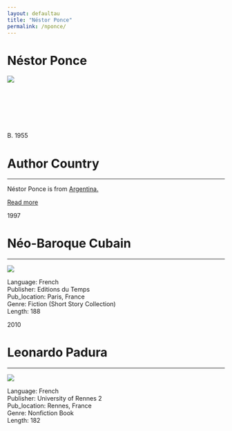 ```yaml
---
layout: defaultau
title: "Néstor Ponce"
permalink: /nponce/
---
```

<!-- partial:index.partial.html -->
<div class="content">
     <h1>Néstor Ponce</h1>
    <div class="quote">
        <div><img src="https://upload.wikimedia.org/wikipedia/commons/thumb/7/75/N%C3%A9stor%2BPonce.jpg/390px-N%C3%A9stor%2BPonce.jpg" class="logo"></div>
    </div>
    <div class="timeline">
        <div style="padding-bottom:100px;"></div>
        <div class="block">
             <div class="date right"><p class="right"> B. 1955 </p></div>
            <div class="dot"></div>
            <div class="left first">
            <div class="author_country">
                <h1>Author Country</h1><hr>
          <div class="aclocation">  <p>Néstor Ponce is from <a href="{{ site.baseurl }}/45">Argentina.</a></p></div>
              <div class="acreadmore">  <a href="https://fr.wikipedia.org/wiki/Ponce_N%C3%A9stor" target="_blank">Read more</a></div>
            </div>
            </div>
        <div class="block">
            <div class="date left"><p class="left">1997</p></div>
            <div class="dot"></div>
            <div class="right">
                <h1>Néo-Baroque Cubain</h1><hr>
                <p><img src="IMAGE LINK"></p>
                <p>
                Language: French<br/>
                Publisher: Editions du Temps<br/>
                Pub_location: Paris, France<br/>
                Genre: Fiction (Short Story Collection)<br/>
                Length: 188<br/>                   </p>
            </div>
        </div>
       <div class="block">
            <div class="date left"><p class="left">2010</p></div>
            <div class="dot"></div>
            <div class="right">
                <h1>Leonardo Padura</h1><hr>
                <p><img src="https://products-images.di-static.com/image/nestor-ponce-memoria-y-ficcion-en-la-noevla-de-mi-vida-de-leonardo-padura/9791035816438-475x500-1.jpg"></p>
                <p>
                Language: French<br/>
                Publisher: University of Rennes 2<br/>
                Pub_location: Rennes, France<br/>
                Genre: Nonfiction Book<br/>
                Length: 182<br/>                   </p>
            </div>
        </div>
  <!-- partial -->
<script src='https://cdnjs.cloudflare.com/ajax/libs/jquery/3.1.1/jquery.min.js'></script><script  src="{{ site.baseurl }}/assets/js/authorscript.js"></script>